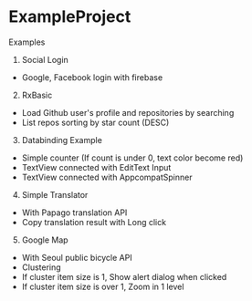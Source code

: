 # ExampleProject
Examples

1. Social Login
- Google, Facebook login with firebase

2. RxBasic
- Load Github user's profile and repositories by searching
- List repos sorting by star count (DESC)

3. Databinding Example
- Simple counter (If count is under 0, text color become red)
- TextView connected with EditText Input
- TextView connected with AppcompatSpinner

4. Simple Translator
- With Papago translation API
- Copy translation result with Long click

5. Google Map
- With Seoul public bicycle API
- Clustering
- If cluster item size is 1, Show alert dialog when clicked
- If cluster item size is over 1, Zoom in 1 level
